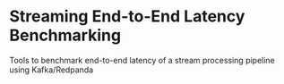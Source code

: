 # Streaming End-to-End Latency Benchmarking
Tools to benchmark end-to-end latency of a stream processing pipeline using Kafka/Redpanda
